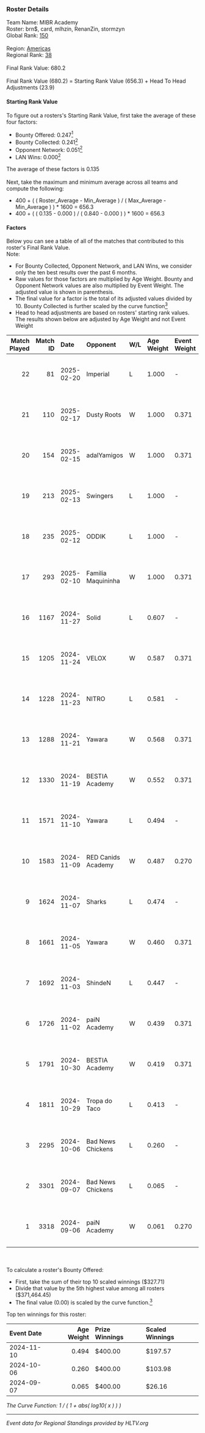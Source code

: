 ### Roster Details<br />
Team Name: MIBR Academy<br />
Roster: brn$, card, mlhzin, RenanZin, stormzyn<br />
Global Rank: [150](../../standings_global_2025_02_24.md)<br />
<br />
Region: [Americas]( ../../standings_americas_2025_02_24.md)<br />
Regional Rank: [38]( ../../standings_americas_2025_02_24.md)<br />
<br />
Final Rank Value:  680.2<br />
<br />
Final Rank Value (680.2) = Starting Rank Value (656.3) + Head To Head Adjustments (23.9)<br />

#### Starting Rank Value<br />
To figure out a rosters's Starting Rank Value, first take the average of these four factors:<br />
- Bounty Offered: 0.247[<sup>1</sup>](#table2)
- Bounty Collected: 0.241[<sup>2</sup>](#table1)
- Opponent Network: 0.051[<sup>2</sup>](#table1)
- LAN Wins: 0.000[<sup>2</sup>](#table1)

The average of these factors is 0.135<br />
<br />
Next, take the maximum and minimum average across all teams and compute the following:<br />
- 400 + ( ( Roster_Average - Min_Average ) / ( Max_Average - Min_Average ) ) * 1600 = 656.3
- 400 + ( ( 0.135 - 0.000 ) / ( 0.840 - 0.000 ) ) * 1600 = 656.3


#### Factors<br />
Below you can see a table of all of the matches that contributed to this roster's Final Rank Value.<br />
Note:<br />

- For Bounty Collected, Opponent Network, and LAN Wins, we consider only the ten best results over the past 6 months.
- Raw values for those factors are multiplied by Age Weight. Bounty and Opponent Network values are also multiplied by Event Weight. The adjusted value is shown in parenthesis.
- The final value for a factor is the total of its adjusted values divided by 10. Bounty Collected is further scaled by the curve function[<sup>3</sup>](#curveFunction)
- Head to head adjustments are based on rosters' starting rank values. The results shown below are adjusted by Age Weight and not Event Weight
<span id="table1"></span><br />


| Match Played | Match ID | Date       | Opponent           | W/L | Age Weight | Event Weight | Bounty Collected | Opponent Network | LAN Wins  | H2H Adj. | Roster                                 |
| -: | -: | :- | :- | :- | :- | :- | :- | :- | :- | -: | :- |
|           22 |       81 | 2025-02-20 | Imperial           | L   | 1.000      | -            | -                | -                | -         |    -3.73 | brn$, card, mlhzin, RenanZin, stormzyn |
|           21 |      110 | 2025-02-17 | Dusty Roots        | W   | 1.000      | 0.371        | 0.008 (0.003)    | 0.420 (0.156)    | 0 (0.000) |    17.95 | brn$, card, mlhzin, RenanZin, stormzyn |
|           20 |      154 | 2025-02-15 | adalYamigos        | W   | 1.000      | 0.371        | 0.004 (0.002)    | 0.244 (0.090)    | 0 (0.000) |    18.83 | brn$, card, mlhzin, RenanZin, stormzyn |
|           19 |      213 | 2025-02-13 | Swingers           | L   | 1.000      | -            | -                | -                | -         |   -13.38 | brn$, card, mlhzin, RenanZin, stormzyn |
|           18 |      235 | 2025-02-12 | ODDIK              | L   | 1.000      | -            | -                | -                | -         |    -8.42 | brn$, card, mlhzin, RenanZin, stormzyn |
|           17 |      293 | 2025-02-10 | Familia Maquininha | W   | 1.000      | 0.371        | 0.003 (0.001)    | 0.147 (0.055)    | 0 (0.000) |    14.63 | brn$, card, mlhzin, RenanZin, stormzyn |
|           16 |     1167 | 2024-11-27 | Solid              | L   | 0.607      | -            | -                | -                | -         |    -5.25 | brn$, card, diozera, mlhzin, RenanZin  |
|           15 |     1205 | 2024-11-24 | VELOX              | W   | 0.587      | 0.371        | 0.000 (0.000)    | 0.127 (0.028)    | 0 (0.000) |     5.87 | brn$, card, diozera, mlhzin, RenanZin  |
|           14 |     1228 | 2024-11-23 | NITRO              | L   | 0.581      | -            | -                | -                | -         |    -9.27 | brn$, card, diozera, mlhzin, RenanZin  |
|           13 |     1288 | 2024-11-21 | Yawara             | W   | 0.568      | 0.371        | 0.002 (0.000)    | 0.391 (0.082)    | 0 (0.000) |     9.48 | brn$, card, diozera, mlhzin, RenanZin  |
|           12 |     1330 | 2024-11-19 | BESTIA Academy     | W   | 0.552      | 0.371        | 0.000 (0.000)    | 0.000 (0.000)    | 0 (0.000) |     3.23 | brn$, card, diozera, mlhzin, RenanZin  |
|           11 |     1571 | 2024-11-10 | Yawara             | L   | 0.494      | -            | -                | -                | -         |    -7.43 | brn$, card, diozera, mlhzin, RenanZin  |
|           10 |     1583 | 2024-11-09 | RED Canids Academy | W   | 0.487      | 0.270        | 0.005 (0.001)    | 0.100 (0.013)    | 0 (0.000) |     7.57 | brn$, card, diozera, mlhzin, RenanZin  |
|            9 |     1624 | 2024-11-07 | Sharks             | L   | 0.474      | -            | -                | -                | -         |    -1.80 | brn$, card, diozera, mlhzin, RenanZin  |
|            8 |     1661 | 2024-11-05 | Yawara             | W   | 0.460      | 0.371        | 0.002 (0.000)    | 0.391 (0.067)    | 0 (0.000) |     7.71 | brn$, card, diozera, mlhzin, RenanZin  |
|            7 |     1692 | 2024-11-03 | ShindeN            | L   | 0.447      | -            | -                | -                | -         |    -6.32 | brn$, card, diozera, mlhzin, RenanZin  |
|            6 |     1726 | 2024-11-02 | paiN Academy       | W   | 0.439      | 0.371        | 0.000 (0.000)    | 0.094 (0.015)    | 0 (0.000) |     2.79 | brn$, card, diozera, mlhzin, RenanZin  |
|            5 |     1791 | 2024-10-30 | BESTIA Academy     | W   | 0.419      | 0.371        | 0.000 (0.000)    | -                | 0 (0.000) |     2.60 | brn$, card, diozera, mlhzin, RenanZin  |
|            4 |     1811 | 2024-10-29 | Tropa do Taco      | L   | 0.413      | -            | -                | -                | -         |    -6.11 | brn$, card, diozera, mlhzin, RenanZin  |
|            3 |     2295 | 2024-10-06 | Bad News Chickens  | L   | 0.260      | -            | -                | -                | -         |    -4.31 | brn$, diozera, JLK, mlhzin, RenanZin   |
|            2 |     3301 | 2024-09-07 | Bad News Chickens  | L   | 0.065      | -            | -                | -                | -         |    -1.09 | bobz, brn$, JLK, mlhzin, RenanZin      |
|            1 |     3318 | 2024-09-06 | paiN Academy       | W   | 0.061      | 0.270        | -                | 0.094 (0.002)    | -         |     0.37 | bobz, brn$, JLK, mlhzin, RenanZin      |

<br />
<span id="table2"></span><br />
To calculate a roster's Bounty Offered:<br />

- First, take the sum of their top 10 scaled winnings ($327.71)
- Divide that value by the 5th highest value among all rosters ($371,464.45)
- The final value (0.00) is scaled by the curve function.[<sup>3</sup>](#curveFunction)

Top ten winnings for this roster:<br />

| Event Date | Age Weight | Prize Winnings | Scaled Winnings |
| :- | -: | :- | :- |
| 2024-11-10 |      0.494 | $400.00        | $197.57         |
| 2024-10-06 |      0.260 | $400.00        | $103.98         |
| 2024-09-07 |      0.065 | $400.00        | $26.16          |


<span id="curveFunction"></span>_The Curve Function: 1 / ( 1 + abs( log10( x ) ) )_<br />

---
_Event data for Regional Standings provided by HLTV.org_<br />

